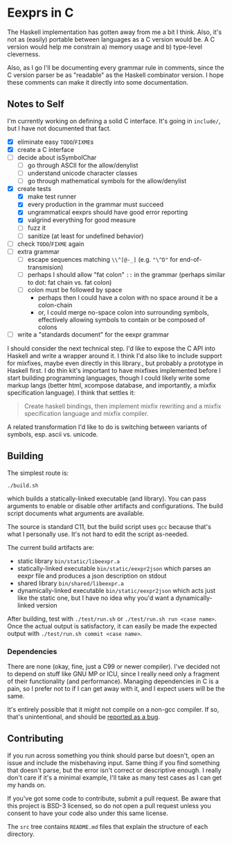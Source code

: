 # Eexprs in C

The Haskell implementation has gotten away from me a bit I think.
Also, it's not as (easily) portable between languages as a C version would be.
A C version would help me constrain a) memory usage and b) type-level cleverness.

Also, as I go I'll be documenting every grammar rule in comments, since the C version parser be as "readable" as the Haskell combinator version.
I hope these comments can make it directly into some documentation.

[homepage]: https://github.com/Zankoku-Okuno/eexprs
[issue-tracker]: https://github.com/Zankoku-Okuno/eexprs/issues

## Notes to Self

I'm currently working on defining a solid C interface.
It's going in `include/`, but I have not documented that fact.

- [x] eliminate easy `TODO`/`FIXME`s
- [x] create a C interface
- [ ] decide about isSymbolChar
  - [ ] go through ASCII for the allow/denylist
  - [ ] understand unicode character classes
  - [ ] go through mathematical symbols for the allow/denylist
- [x] create tests
  - [x] make test runner
  - [x] every production in the grammar must succeed
  - [x] ungrammatical eexprs should have good error reporting
  - [x] valgrind everything for good measure
  - [ ] fuzz it
  - [ ] sanitize (at least for undefined behavior)
- [ ] check `TODO`/`FIXME` again
- [ ] extra grammar
  - [ ] escape sequences matching `\\^[@-_]` (e.g. `"\^D"` for end-of-transmision)
  - [ ] perhaps I should allow "fat colon" `::` in the grammar (perhaps similar to dot: fat chain vs. fat colon)
  - [ ] colon must be followed by space
    - perhaps then I could have a colon with no space around it be a colon-chain
    - or, I could merge no-space colon into surrounding symbols, effectively allowing symbols to contain or be composed of colons
- [ ] write a "standards document" for the eexpr grammar

I should consider the next technical step.
I'd like to expose the C API into Haskell and write a wrapper around it.
I think I'd also like to include support for mixfixes, maybe even directly in this library., but probably a prototype in Haskell first.
I do thin kit's important to have mixfixes implemented before I start building programming languages, though I could likely write some markup langs (better html, xcompose database, and importantly, a mixfix specification language).
I think that settles it:

> Create haskell bindings, then implement mixfix rewriting and a mixfix specification language and mixfix compiler.

A related transformation I'd like to do is switching between variants of symbols, esp. ascii vs. unicode.

## Building

The simplest route is:

```
./build.sh
```

which builds a statically-linked executable (and library).
You can pass arguments to enable or disable other artifacts and configurations.
The build script documents what arguments are available.

The source is standard C11, but the build script uses `gcc` because that's what I personally use.
It's not hard to edit the script as-needed.

The current build artifacts are:

  * static library `bin/static/libeexpr.a`
  * statically-linked executable `bin/static/eexpr2json`
    which parses an eexpr file and produces a json description on stdout
  * shared library `bin/shared/libeexpr.a`
  * dynamically-linked executable `bin/static/eexpr2json`
    which acts just like the static one, but I have no idea why you'd want a dynamically-linked version


After building, test with `./test/run.sh` or `./test/run.sh run <case name>`.
Once the actual output is satisfactory, it can easily be made the expected output with `./test/run.sh commit <case name>`.

### Dependencies

There are none (okay, fine, just a C99 or newer compiler).
I've decided not to depend on stuff like GNU MP or ICU, since I really need only a fragment of their functionality (and performance).
Managing dependencies in C is a pain, so I prefer not to if I can get away with it, and I expect users will be the same.

It's entirely possible that it might not compile on a non-gcc compiler.
If so, that's unintentional, and should be [reported as a bug](issue-tracker).


## Contributing

If you run across something you think should parse but doesn't, open an issue and include the misbehaving input.
Same thing if you find something that doesn't parse, but the error isn't correct or descriptive enough.
I really don't care if it's a minimal example, I'll take as many test cases as I can get my hands on.

If you've got some code to contribute, submit a pull request.
Be aware that this project is BSD-3 licensed, so do not open a pull request unless you consent to have your code also under this same license.

The `src` tree contains `README.md` files that explain the structure of each directory.
